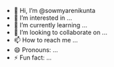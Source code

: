 - 👋 Hi, I’m @sowmyarenikunta
- 👀 I’m interested in ...
- 🌱 I’m currently learning ...
- 💞️ I’m looking to collaborate on ...
- 📫 How to reach me ...
- 😄 Pronouns: ...
- ⚡ Fun fact: ...

<!---
sowmyarenikunta/sowmyarenikunta is a ✨ special ✨ repository because its `README.md` (this file) appears on your GitHub profile.
You can click the Preview link to take a look at your changes.
--->
